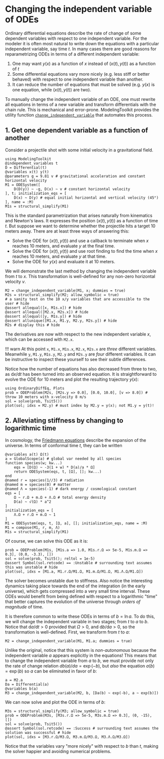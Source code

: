 # Changing the independent variable of ODEs

Ordinary differential equations describe the rate of change of some dependent variables with respect to one independent variable.
For the modeler it is often most natural to write down the equations with a particular independent variable, say time $t$.
In many cases there are good reasons for reparametrizing ODEs in terms of a different independent variable:

1. One may want $y(x)$ as a function of $x$ instead of $(x(t), y(t))$ as a function of $t$
2. Some differential equations vary more nicely (e.g. less stiff or better behaved) with respect to one independent variable than another.
3. It can reduce the number of equations that must be solved (e.g. $y(x)$ is one equation, while $(x(t), y(t))$ are two).

To manually change the independent variable of an ODE, one must rewrite all equations in terms of a new variable and transform differentials with the chain rule.
This is mechanical and error-prone.
ModelingToolkit provides the utility function [`change_independent_variable`](@ref) that automates this process.

## 1. Get one dependent variable as a function of another

Consider a projectile shot with some initial velocity in a gravitational field.
```@example changeivar
using ModelingToolkit
@independent_variables t
D = Differential(t)
@variables x(t) y(t)
@parameters g = 9.81 v # gravitational acceleration and constant horizontal velocity
M1 = ODESystem([
    D(D(y)) ~ -g, D(x) ~ v # constant horizontal velocity
], t; initialization_eqs = [
    D(x) ~ D(y) # equal initial horizontal and vertical velocity (45°)
], name = :M)
M1s = structural_simplify(M1)
```
This is the standard parametrization that arises naturally from kinematics and Newton's laws.
It expresses the position $(x(t), y(t))$ as a function of time $t$.
But suppose we want to determine whether the projectile hits a target 10 meters away.
There are at least three ways of answering this:
* Solve the ODE for $(x(t), y(t))$ and use a callback to terminate when $x$ reaches 10 meters, and evaluate $y$ at the final time.
* Solve the ODE for $(x(t), y(t))$ and use root finding to find the time when $x$ reaches 10 meters, and evaluate $y$ at that time.
* Solve the ODE for $y(x)$ and evaluate it at 10 meters.

We will demonstrate the last method by changing the independent variable from $t$ to $x$.
This transformation is well-defined for any non-zero horizontal velocity $v$.
```@example changeivar
M2 = change_independent_variable(M1, x; dummies = true)
M2s = structural_simplify(M2; allow_symbolic = true)
# a sanity test on the 10 x/y variables that are accessible to the user # hide
@assert allequal([x, M1s.x]) # hide
@assert allequal([M2.x, M2s.x]) # hide
@assert allequal([y, M1s.y]) # hide
@assert allunique([M1.x, M1.y, M2.y, M2s.y]) # hide
M2s # display this # hide
```
The derivatives are now with respect to the new independent variable $x$, which can be accessed with `M2.x`.

!!! warn
    At this point `x`, `M1.x`, `M1s.x`, `M2.x`, `M2s.x` are *three* different variables.
    Meanwhile `y`, `M1.y`, `M1s.y`, `M2.y` and `M2s.y` are *four* different variables.
    It can be instructive to inspect these yourself to see their subtle differences.

Notice how the number of equations has also decreased from three to two, as $\mathrm{d}x/\mathrm{d}t$ has been turned into an observed equation.
It is straightforward to evolve the ODE for 10 meters and plot the resulting trajectory $y(x)$:
```@example changeivar
using OrdinaryDiffEq, Plots
prob = ODEProblem(M2s, [M2s.y => 0.0], [0.0, 10.0], [v => 8.0]) # throw 10 meters with x-velocity 8 m/s
sol = solve(prob, Tsit5())
plot(sol; idxs = M2.y) # must index by M2.y = y(x); not M1.y = y(t)!
```

## 2. Alleviating stiffness by changing to logarithmic time

In cosmology, the [Friedmann equations](https://en.wikipedia.org/wiki/Friedmann_equations) describe the expansion of the universe.
In terms of conformal time $t$, they can be written
```@example changeivar
@variables a(t) Ω(t)
a = GlobalScope(a) # global var needed by all species
function species(w; kw...)
    eqs = [D(Ω) ~ -3(1 + w) * D(a)/a * Ω]
    return ODESystem(eqs, t, [Ω], []; kw...)
end
@named r = species(1//3) # radiation
@named m = species(0) # matter
@named Λ = species(-1) # dark energy / cosmological constant
eqs = [
    Ω ~ r.Ω + m.Ω + Λ.Ω # total energy density
    D(a) ~ √(Ω) * a^2
]
initialization_eqs = [
    Λ.Ω + r.Ω + m.Ω ~ 1
]
M1 = ODESystem(eqs, t, [Ω, a], []; initialization_eqs, name = :M)
M1 = compose(M1, r, m, Λ)
M1s = structural_simplify(M1)
```
Of course, we can solve this ODE as it is:
```@example changeivar
prob = ODEProblem(M1s, [M1s.a => 1.0, M1s.r.Ω => 5e-5, M1s.m.Ω => 0.3], (0.0, -3.3), [])
sol = solve(prob, Tsit5(); reltol = 1e-5)
@assert Symbol(sol.retcode) == :Unstable # surrounding text assumes this was unstable # hide
plot(sol, idxs = [M1.a, M1.r.Ω/M1.Ω, M1.m.Ω/M1.Ω, M1.Λ.Ω/M1.Ω])
```
The solver becomes unstable due to stiffness.
Also notice the interesting dynamics taking place towards the end of the integration (in the early universe), which gets compressed into a very small time interval.
These ODEs would benefit from being defined with respect to a logarithmic "time" that better captures the evolution of the universe through *orders of magnitude* of time.

It is therefore common to write these ODEs in terms of $b = \ln a$.
To do this, we will change the independent variable in two stages; from $t$ to $a$ to $b$.
Notice that $\mathrm{d}a/\mathrm{d}t > 0$ provided that $\Omega > 0$, and $\mathrm{d}b/\mathrm{d}a > 0$, so the transformation is well-defined.
First, we transform from $t$ to $a$:
```@example changeivar
M2 = change_independent_variable(M1, M1.a; dummies = true)
```
Unlike the original, notice that this system is *non-autonomous* because the independent variable $a$ appears explicitly in the equations!
This means that to change the independent variable from $a$ to $b$, we must provide not only the rate of change relation $db(a)/da = \exp(-b)$, but *also* the equation $a(b) = \exp(b)$ so $a$ can be eliminated in favor of $b$:
```@example changeivar
a = M2.a
Da = Differential(a)
@variables b(a)
M3 = change_independent_variable(M2, b, [Da(b) ~ exp(-b), a ~ exp(b)])
```
We can now solve and plot the ODE in terms of $b$:
```@example changeivar
M3s = structural_simplify(M3; allow_symbolic = true)
prob = ODEProblem(M3s, [M3s.r.Ω => 5e-5, M3s.m.Ω => 0.3], (0, -15), [])
sol = solve(prob, Tsit5())
@assert Symbol(sol.retcode) == :Success # surrounding text assumes the solution was successful # hide
plot(sol, idxs = [M3.r.Ω/M3.Ω, M3.m.Ω/M3.Ω, M3.Λ.Ω/M3.Ω])
```
Notice that the variables vary "more nicely" with respect to $b$ than $t$, making the solver happier and avoiding numerical problems.
